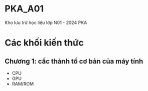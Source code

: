 # PKA_A01
Kho lưu trữ học liệu lớp N01 - 2024 PKA

# Các khối kiến thức 
## Chương 1: cấc thành tố cơ bản của máy tính
- CPU
- GPU
- RAM/ROM
